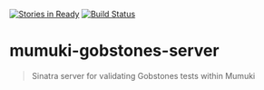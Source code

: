 [![Stories in Ready](https://badge.waffle.io/uqbar-project/mumuki-gobstones-server.png?label=ready&title=Ready)](https://waffle.io/uqbar-project/mumuki-gobstones-server)
[![Build Status](https://travis-ci.org/uqbar-project/mumuki-gobstones-server.svg?branch=master)](https://travis-ci.org/uqbar-project/mumuki-gobstones-server)

# mumuki-gobstones-server
> Sinatra server for validating Gobstones tests within Mumuki
